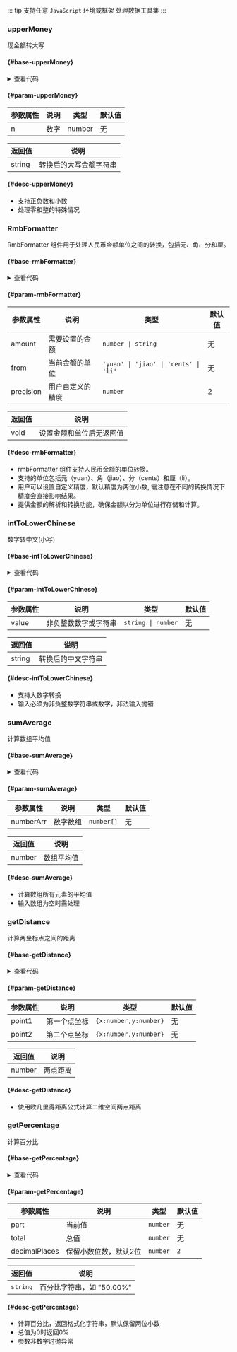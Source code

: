 <script setup>
import { useAddNumInOutlineLabel } from '../../.vitepress/utils/createElement.ts'
useAddNumInOutlineLabel(6)

import upperMoney from "./upperMoney.vue";
import rmbFormatter from "./rmbFormatter.vue";
import intToLowerChinese from "./intToLowerChinese.vue"
import sumAverage from "./sumAverage.vue"
import getDistance from "./getDistance.vue"
import getPercentage from "./getPercentage.vue"

</script>

::: tip 支持任意 `JavaScript` 环境或框架
处理数据工具集
:::

### upperMoney

现金额转大写

<div class="buzzts-border">

#### <divider-base /> {#base-upperMoney}

<upperMoney />

<details>
<summary>查看代码</summary>

<<< @/utils/uints/upperMoney.vue

</details>

#### <divider-param /> {#param-upperMoney}

| 参数属性 | 说明 | 类型   | 默认值 |
|----------|------|--------|--------|
| n        | 数字 | number | 无     |

| 返回值 | 说明     |
|--------|----------|
| string | 转换后的大写金额字符串 |

#### <divider-desc /> {#desc-upperMoney}

- 支持正负数和小数
- 处理零和整的特殊情况

</div>


### RmbFormatter

RmbFormatter 组件用于处理人民币金额单位之间的转换，包括元、角、分和厘。

<div class="buzzts-border">

#### <divider-base /> {#base-rmbFormatter}

<rmbFormatter />

<details>
<summary>查看代码</summary>

<<< @/utils/uints/rmbFormatter.vue

</details>

#### <divider-param /> {#param-rmbFormatter}

| 参数属性 | 说明                               | 类型                       | 默认值 |
|----------|------------------------------------|----------------------------|--------|
| amount   | 需要设置的金额                     | `number \| string`           | 无     |
| from     | 当前金额的单位                     | `'yuan' \| 'jiao' \| 'cents' \| 'li'` | 无     |
| precision| 用户自定义的精度                   | `number`                     | 2      |

| 返回值 | 说明                   |
|--------|------------------------|
| void   | 设置金额和单位后无返回值 |

#### <divider-desc /> {#desc-rmbFormatter}

- rmbFormatter 组件支持人民币金额的单位转换。
- 支持的单位包括元（yuan）、角（jiao）、分（cents）和厘（li）。
- 用户可以设置自定义精度，默认精度为两位小数, 需注意在不同的转换情况下精度会直接影响结果。
- 提供金额的解析和转换功能，确保金额以分为单位进行存储和计算。
</div>

### intToLowerChinese

数字转中文(小写)

<div class="buzzts-border">

#### <divider-base /> {#base-intToLowerChinese}

<intToLowerChinese />

<details>
<summary>查看代码</summary>

<<< @/utils/uints/intToLowerChinese.vue

</details>

#### <divider-param /> {#param-intToLowerChinese}

| 参数属性 | 说明             | 类型               | 默认值 |
|----------|------------------|--------------------|--------|
| value    | 非负整数数字或字符串 | `string \| number` | 无     |

| 返回值 | 说明         |
|--------|--------------|
| string | 转换后的中文字符串 |

#### <divider-desc /> {#desc-intToLowerChinese}

- 支持大数字转换
- 输入必须为非负整数字符串或数字，非法输入抛错

</div>

### sumAverage

计算数组平均值

<div class="buzzts-border">

#### <divider-base /> {#base-sumAverage}

<sumAverage />

<details>
<summary>查看代码</summary>

<<< @/utils/uints/sumAverage.vue

</details>

#### <divider-param /> {#param-sumAverage}

| 参数属性  | 说明     | 类型       | 默认值 |
|-----------|----------|------------|--------|
| numberArr | 数字数组 | `number[]` | 无     |

| 返回值 | 说明   |
|--------|--------|
| number | 数组平均值 |

#### <divider-desc /> {#desc-sumAverage}

- 计算数组所有元素的平均值
- 输入数组为空时需处理

</div>

### getDistance

计算两坐标点之间的距离

<div class="buzzts-border">

#### <divider-base /> {#base-getDistance}

<getDistance />

<details>
<summary>查看代码</summary>

<<< @/utils/uints/getDistance.vue

</details>

#### <divider-param /> {#param-getDistance}

| 参数属性 | 说明       | 类型       | 默认值 |
|----------|------------|------------|--------|
| point1   | 第一个点坐标 | `{x:number,y:number}` | 无     |
| point2   | 第二个点坐标 | `{x:number,y:number}` | 无     |

| 返回值 | 说明   |
|--------|--------|
| number | 两点距离 |

#### <divider-desc /> {#desc-getDistance}

- 使用欧几里得距离公式计算二维空间两点距离

</div>

### getPercentage

计算百分比

<div class="buzzts-border">

#### <divider-base /> {#base-getPercentage}

<getPercentage />

<details>
<summary>查看代码</summary>

<<< @/utils/uints/getPercentage.vue

</details>

#### <divider-param /> {#param-getPercentage}

| 参数属性     | 说明             | 类型     | 默认值 |
|--------------|------------------|----------|--------|
| part         | 当前值           | `number` | 无     |
| total        | 总值             | `number` | 无     |
| decimalPlaces | 保留小数位数，默认2位 | `number` | `2`    |

| 返回值       | 说明                   |
|--------------|------------------------|
| `string`     | 百分比字符串，如 "50.00%" |

#### <divider-desc /> {#desc-getPercentage}

- 计算百分比，返回格式化字符串，默认保留两位小数
- 总值为0时返回0%
- 参数非数字时抛异常

</div>
